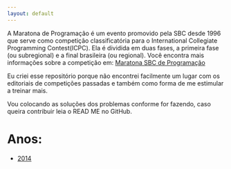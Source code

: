 ```yaml
---
layout: default
---
```


A Maratona de Programação é um evento promovido pela SBC desde 1996 que serve como competição classificatória para o International Collegiate Programming Contest(ICPC). Ela é dividida em duas fases, a primeira fase (ou subregional) e a final brasileira (ou regional). Você encontra mais informações sobre a competição em: [Maratona SBC de Programação](http://maratona.ime.usp.br)

Eu criei esse repositório porque não encontrei facilmente um lugar com os editoriais de competições passadas e também como forma de me estimular a treinar mais.

Vou colocando as soluções dos problemas conforme for fazendo, caso queira contribuir leia o READ ME no GitHub.

# Anos:
*	[2014](./2014/2014.md)




